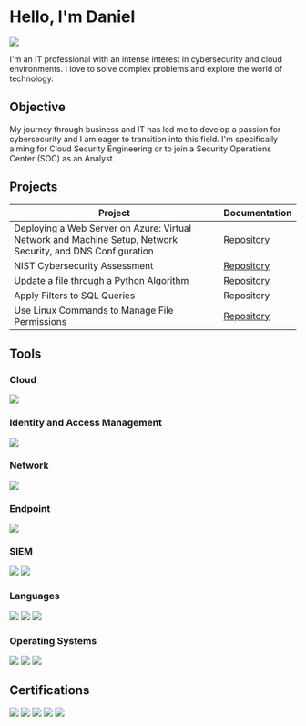 # Hello, I'm Daniel 
<a href="https://www.linkedin.com/in/danielwsnider"><img src="https://img.shields.io/badge/-LinkedIn-0072b1?&style=for-the-badge&logo=linkedin&logoColor=white" /></a>


I'm an IT professional with an intense interest in cybersecurity and cloud environments. I love to solve complex problems and explore the world of technology.

## Objective

My journey through business and IT has led me to develop a passion for cybersecurity and I am eager to transition into this field. I'm specifically aiming for Cloud Security Engineering or to join a Security Operations Center (SOC) as an Analyst.

## Projects

| Project                                        | Documentation         |
|-----------------------------------------------|----------------------------|
| Deploying a Web Server on Azure: Virtual Network and Machine Setup, Network Security, and DNS Configuration | <a href="https://github.com/Danzz36/Azure-Create-a-Virtual-Machine-and-Deploy-a-Web-Server-/blob/main/README.md">Repository</a>|
| NIST Cybersecurity Assessment | <a href="https://github.com/Danzz36/NIST-Cybersecurity-Assessment-Practice">Repository</a>|
| Update a file through a Python Algorithm | <a href="https://github.com/Danzz36/Update-a-file-through-a-Python-algorithm-">Repository</a>|
| Apply Filters to SQL Queries | Repository |
| Use Linux Commands to Manage File Permissions | <a href="https://github.com/Danzz36/Use-Linux-Commands-to-Manage-File-">Repository</a> |


## Tools

### Cloud
<div>
    <img src="https://img.shields.io/badge/-Microsoft%20Azure-0089D6?&style=for-the-badge&logo=Microsoft-Azure&logoColor=white" />
</div>

### Identity and Access Management
<div>
    <img src="https://img.shields.io/badge/-Microsoft%20Active%20Directory-003366?&style=for-the-badge&logo=Microsoft-Active-Directory&logoColor=white" />
</div>

### Network
<div>
    <img src="https://img.shields.io/badge/-Wireshark-1679A7?&style=for-the-badge&logo=Wireshark&logoColor=white" />
</div>

### Endpoint
<div>
    <img src="https://img.shields.io/badge/-Microsoft_Defender_for_Endpoint-00A4EF?&style=for-the-badge&logo=Microsoft&logoColor=white" />
</div>

### SIEM
<div>
    <img src="https://img.shields.io/badge/-Microsoft_Sentinel-0078D4?&style=for-the-badge&logo=Microsoft&logoColor=white" />
    <img src="https://img.shields.io/badge/-Splunk-000000?&style=for-the-badge&logo=Splunk&logoColor=white" />
</div>

### Languages
<div>
   <img src="https://img.shields.io/badge/-Python-3776AB?&style=for-the-badge&logo=Python&logoColor=white" />
   <img src="https://img.shields.io/badge/-Bash-4EAA25?&style=for-the-badge&logo=GNU-Bash&logoColor=white" />
   <img src="https://img.shields.io/badge/-SQL-4479A1?&style=for-the-badge&logo=MySQL&logoColor=white" />
</div>

### Operating Systems
<div>
   <img src="https://img.shields.io/badge/-Microsoft%20Windows-0078D6?&style=for-the-badge&logo=Windows&logoColor=white" />
   <img src="https://img.shields.io/badge/-macOS-000000?&style=for-the-badge&logo=Apple&logoColor=white" />
   <img src="https://img.shields.io/badge/-Linux-FCC624?&style=for-the-badge&logo=Linux&logoColor=black" />
</div>

## Certifications
<div>
   <img src="https://img.shields.io/badge/-Microsoft%20Cybersecurity%20Analyst%20(SC--900)%20In%20Progress-0078D4?&style=for-the-badge&logo=Microsoft&logoColor=white" />
   <img src="https://img.shields.io/badge/-Security%2B-FF0000?&style=for-the-badge&logo=CompTIA&logoColor=white" />
   <img src="https://img.shields.io/badge/-Google%20Cybersecurity-4285F4?&style=for-the-badge&logo=Google&logoColor=white" />
   <img src="https://img.shields.io/badge/-A%2B-4D4D4D?&style=for-the-badge&logo=CompTIA&logoColor=white" />
   <img src="https://img.shields.io/badge/-GRC%20Mastery-000080?&style=for-the-badge&logoColor=white" />
</div>

<!--
**Danzz36/Danzz36** is a ✨ _special_ ✨ repository because its `README.md` (this file) appears on your GitHub profile.

Here are some ideas to get you started:

- 🔭 I’m currently working on ...
- 🌱 I’m currently learning ...
- 👯 I’m looking to collaborate on ...
- 🤔 I’m looking for help with ...
- 💬 Ask me about ...
- 📫 How to reach me: ...
- 😄 Pronouns: ...
- ⚡ Fun fact: ...
-->
